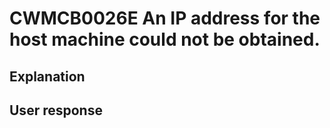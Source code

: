 # CWMCB0026E An IP address for the host machine could not be obtained.

## Explanation

## User response